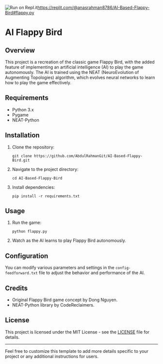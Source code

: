 ![Run on Repl.it](https://repl.it/badge/github/techwithtim/NEAT-Flappy-Bird)https://replit.com/@anasrahman8786/AI-Based-Flappy-Bird#flappy.py

# AI Flappy Bird

## Overview
This project is a recreation of the classic game Flappy Bird, with the added feature of implementing an artificial intelligence (AI) to play the game autonomously. The AI is trained using the NEAT (NeuroEvolution of Augmenting Topologies) algorithm, which evolves neural networks to learn how to play the game effectively.

## Requirements
- Python 3.x
- Pygame
- NEAT-Python

## Installation
1. Clone the repository:
   ```
   git clone https://github.com/AbdulRahmanGit/AI-Based-Flappy-Bird.git
   ```
2. Navigate to the project directory:
   ```
   cd AI-Based-Flappy-Bird
   ```
3. Install dependencies:
   ```
   pip install -r requirements.txt
   ```

## Usage
1. Run the game:
   ```
   python flappy.py
   ```
2. Watch as the AI learns to play Flappy Bird autonomously.

## Configuration
You can modify various parameters and settings in the `config-feedforward.txt` file to adjust the behavior and performance of the AI.

## Credits
- Original Flappy Bird game concept by Dong Nguyen.
- NEAT-Python library by CodeReclaimers.

## License
This project is licensed under the MIT License - see the [LICENSE](LICENSE) file for details.

---

Feel free to customize this template to add more details specific to your project or any additional instructions for users.
